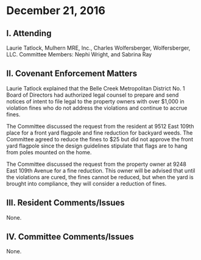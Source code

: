 # December 21, 2016

## I. Attending
Laurie Tatlock, Mulhern MRE, Inc., Charles Wolfersberger, Wolfersberger, LLC.  Committee Members: Nephi Wright, and Sabrina Ray

## II. Covenant Enforcement Matters
Laurie Tatlock explained that the Belle Creek Metropolitan District No. 1 Board of Directors had authorized legal counsel to prepare and send notices of intent to file legal to the property owners with over $1,000 in violation fines who do not address the violations and continue to accrue fines.

The Committee discussed the request from the resident at 9512 East 109th place for a front yard flagpole and fine reduction for backyard weeds.  The Committee agreed to reduce the fines to $25 but did not approve the front yard flagpole since the design guidelines stipulate that flags are to hang from poles mounted on the home.

The Committee discussed the request from the property owner at 9248 East 109th Avenue for a fine reduction.  This owner will be advised that until the violations are cured, the fines cannot be reduced, but when the yard is brought into compliance, they will consider a reduction of fines.

## III. Resident Comments/Issues
None.

## IV. Committee Comments/Issues
None.
